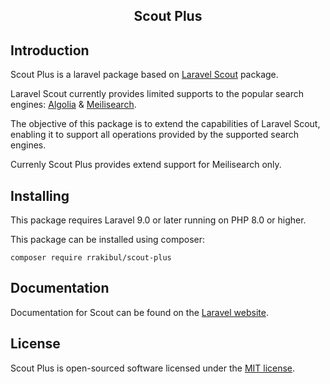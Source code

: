 <h2 align="center">Scout Plus</h2>

## Introduction

Scout Plus is a laravel package based on [Laravel Scout](https://github.com/laravel/scout) package. 

Laravel Scout currently provides limited supports to the popular search engines: [Algolia](https://www.algolia.com/) & [Meilisearch](https://github.com/meilisearch/meilisearch). 

The objective of this package is to extend the capabilities of Laravel Scout, enabling it to support all operations provided by the supported search engines.

Currenly Scout Plus provides extend support for Meilisearch only. 

## Installing

This package requires Laravel 9.0 or later running on PHP 8.0 or higher.

This package can be installed using composer:

````
composer require rrakibul/scout-plus
````

## Documentation

Documentation for Scout can be found on the [Laravel website](https://laravel.com/docs/master/scout).

## License

Scout Plus is open-sourced software licensed under the [MIT license](LICENSE.md).